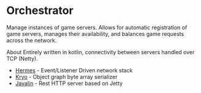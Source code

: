 # Orchestrator
Manage instances of game servers. Allows for automatic registration of game servers, manages their availability, and balances game requests across the network.

About
Entirely written in kotlin, connectivity between servers handled over TCP (Netty).

* [Hermes](https://github.com/utfunderscore/Hermes) - Event/Listener Driven network stack
* [Kryo](https://github.com/EsotericSoftware/kryo) - Object graph byte array serializer 
* [Javalin](https://github.com/javalin/javalin) - Rest HTTP server based on Jetty

